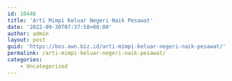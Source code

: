 ```yaml
---
id: 10446
title: 'Arti Mimpi Keluar Negeri Naik Pesawat'
date: '2022-09-30T07:37:58+00:00'
author: admin
layout: post
guid: 'https://bos.awn.biz.id/arti-mimpi-keluar-negeri-naik-pesawat/'
permalink: /arti-mimpi-keluar-negeri-naik-pesawat/
categories:
    - Uncategorized
---
```


